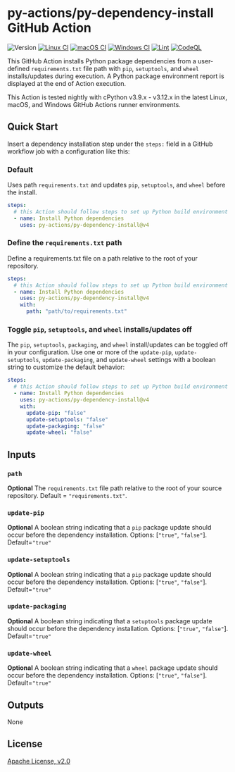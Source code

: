 # py-actions/py-dependency-install GitHub Action

![Version](https://img.shields.io/github/v/release/py-actions/py-dependency-install?sort=semver)
[![Linux CI](https://github.com/py-actions/py-dependency-install/workflows/Linux%20CI/badge.svg)](https://github.com/py-actions/py-dependency-install/actions?query=workflow%3A%22Linux+CI%22)
[![macOS CI](https://github.com/py-actions/py-dependency-install/workflows/macOS%20CI/badge.svg)](https://github.com/py-actions/py-dependency-install/actions?query=workflow%3A%22macOS+CI%22)
[![Windows CI](https://github.com/py-actions/py-dependency-install/workflows/Windows%20CI/badge.svg)](https://github.com/py-actions/py-dependency-install/actions?query=workflow%3A%22Windows+CI%22)
[![Lint](https://github.com/py-actions/py-dependency-install/workflows/Lint/badge.svg)](https://github.com/py-actions/py-dependency-install/actions?query=workflow%3ALint)
[![CodeQL](https://github.com/py-actions/py-dependency-install/actions/workflows/codeql.yml/badge.svg)](https://github.com/py-actions/py-dependency-install/actions/workflows/codeql.yml)

This GitHub Action installs Python package dependencies from a user-defined `requirements.txt` file path with `pip`, `setuptools`, and `wheel` installs/updates during execution.  A Python package environment report is displayed at the end of Action execution.

This Action is tested nightly with cPython v3.9.x - v3.12.x in the latest Linux, macOS, and Windows GitHub Actions runner environments.

## Quick Start

Insert a dependency installation step under the `steps:` field in a GitHub workflow job with a configuration like this:

### Default

Uses path `requirements.txt` and updates `pip`, `setuptools`, and `wheel` before the install.

```yaml
steps:
  # this Action should follow steps to set up Python build environment
  - name: Install Python dependencies
    uses: py-actions/py-dependency-install@v4
```

### Define the `requirements.txt` path

Define a requirements.txt file on a path relative to the root of your repository.

```yaml
steps:
  # this Action should follow steps to set up Python build environment
  - name: Install Python dependencies
    uses: py-actions/py-dependency-install@v4
    with:
      path: "path/to/requirements.txt"
```

### Toggle `pip`, `setuptools`, and `wheel` installs/updates off

The `pip`, `setuptools`, `packaging`, and `wheel` install/updates can be toggled off in your configuration. Use one or more of the `update-pip`, `update-setuptools`, `update-packaging`, and `update-wheel` settings with a boolean string to customize the default behavior:

```yaml
steps:
  # this Action should follow steps to set up Python build environment
  - name: Install Python dependencies
    uses: py-actions/py-dependency-install@v4
    with:
      update-pip: "false"
      update-setuptools: "false"
      update-packaging: "false"
      update-wheel: "false"
```

## Inputs

### `path`

**Optional** The `requirements.txt` file path relative to the root of your source repository. Default = `"requirements.txt"`.

### `update-pip`

**Optional** A boolean string indicating that a `pip` package update should occur before the dependency installation. Options: [`"true"`, `"false"`].  Default=`"true"`

### `update-setuptools`

**Optional** A boolean string indicating that a `pip` package update should occur before the dependency installation. Options: [`"true"`, `"false"`].  Default=`"true"`

### `update-packaging`

**Optional** A boolean string indicating that a `setuptools` package update should occur before the dependency installation. Options: [`"true"`, `"false"`].  Default=`"true"`

### `update-wheel`

**Optional** A boolean string indicating that a `wheel` package update should occur before the dependency installation. Options: [`"true"`, `"false"`].  Default=`"true"`

## Outputs

None

## License

[Apache License, v2.0](LICENSE)
